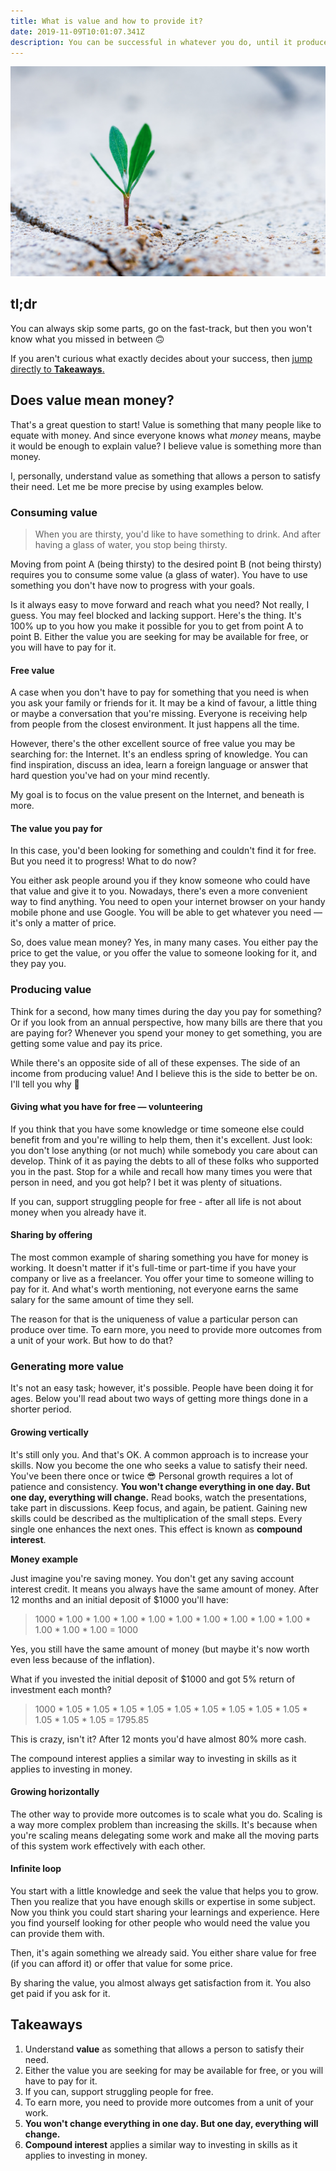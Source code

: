 ```yaml
---
title: What is value and how to provide it?
date: 2019-11-09T10:01:07.341Z
description: You can be successful in whatever you do, until it produces value for someone.
---
```


<img src="./stanislav-kondratiev-MdexOj4D-MU-unsplash.jpg" alt="A plant growing on desert" title="Growth">

## tl;dr
You can always skip some parts, go on the fast-track, but then you won't know what you missed in between 🙃

If you aren't curious what exactly decides about your success, then [jump directly to **Takeaways**.](#takeaways)

## Does value mean money?

That's a great question to start! Value is something that many people like to equate with money. And since everyone knows what <dfn title="Money is any item or verifiable record that is generally accepted as payment for goods and services and repayment of debts.">money</dfn> means, maybe it would be enough to explain value? I believe value is something more than money.

I, personally, understand value as something that allows a person to satisfy their need. Let me be more precise by using examples below.

### Consuming value
> When you are thirsty, you'd like to have something to drink. And after having a glass of water, you stop being thirsty.

Moving from point A (being thirsty) to the desired point B (not being thirsty) requires you to consume some value (a glass of water). You have to use something you don't have now to progress with your goals.

Is it always easy to move forward and reach what you need? Not really, I guess. You may feel blocked and lacking support. Here's the thing. It's 100% up to you how you make it possible for you to get from point A to point B. Either the value you are seeking for may be available for free, or you will have to pay for it.

#### Free value

A case when you don't have to pay for something that you need is when you ask your family or friends for it. It may be a kind of favour, a little thing or maybe a conversation that you're missing. Everyone is receiving help from people from the closest environment. It just happens all the time.

However, there's the other excellent source of free value you may be searching for: the Internet. It's an endless spring of knowledge. You can find inspiration, discuss an idea, learn a foreign language or answer that hard question you've had on your mind recently.

My goal is to focus on the value present on the Internet, and beneath is more.

#### The value you pay for

In this case, you'd been looking for something and couldn't find it for free. But you need it to progress! What to do now?

You either ask people around you if they know someone who could have that value and give it to you. Nowadays, there's even a more convenient way to find anything. You need to open your internet browser on your handy mobile phone and use Google. You will be able to get whatever you need — it's only a matter of price.

So, does value mean money? Yes, in many many cases. You either pay the price to get the value, or you offer the value to someone looking for it, and they pay you.

### Producing value

Think for a second, how many times during the day you pay for something? Or if you look from an annual perspective, how many bills are there that you are paying for? Whenever you spend your money to get something, you are getting some value and pay its price.

While there's an opposite side of all of these expenses. The side of an income from producing value! And I believe this is the side to better be on. I'll tell you why 🙂

#### Giving what you have for free — volunteering

If you think that you have some knowledge or time someone else could benefit from and you're willing to help them, then it's excellent. Just look: you don't lose anything (or not much) while somebody you care about can develop. Think of it as paying the debts to all of these folks who supported you in the past. Stop for a while and recall how many times you were that person in need, and you got help? I bet it was plenty of situations.

If you can, support struggling people for free - after all life is not about money when you already have it.

#### Sharing by offering

The most common example of sharing something you have for money is working. It doesn't matter if it's full-time or part-time if you have your company or live as a freelancer. You offer your time to someone willing to pay for it. And what's worth mentioning, not everyone earns the same salary for the same amount of time they sell.

The reason for that is the uniqueness of value a particular person can produce over time. To earn more, you need to provide more outcomes from a unit of your work. But how to do that?

### Generating more value

It's not an easy task; however, it's possible. People have been doing it for ages. Below you'll read about two ways of getting more things done in a shorter period.

#### Growing vertically

It's still only you. And that's OK. A common approach is to increase your skills. Now you become the one who seeks a value to satisfy their need. You've been there once or twice 😎 Personal growth requires a lot of patience and consistency. **You won't change everything in one day. But one day, everything will change.** Read books, watch the presentations, take part in discussions. Keep focus, and again, be patient. Gaining new skills could be described as the multiplication of the small steps. Every single one enhances the next ones. This effect is known as **compound interest**.

**Money example**

Just imagine you're saving money. You don't get any saving account interest credit. It means you always have the same amount of money. After 12 months and an initial deposit of $1000 you'll have:
> 1000 * 1.00 * 1.00 * 1.00 * 1.00 * 1.00 * 1.00 * 1.00 * 1.00 * 1.00 * 1.00 * 1.00 * 1.00 = 1000

Yes, you still have the same amount of money (but maybe it's now worth even less because of the inflation).

What if you invested the initial deposit of $1000 and got 5% return of investment each month?
 > 1000 * 1.05 * 1.05 * 1.05 * 1.05 * 1.05 * 1.05 * 1.05 * 1.05 * 1.05 * 1.05 * 1.05 * 1.05 = 1795.85

This is crazy, isn't it? After 12 monts you'd have almost 80% more cash.

The compound interest applies a similar way to investing in skills as it applies to investing in money.

#### Growing horizontally

The other way to provide more outcomes is to scale what you do. Scaling is a way more complex problem than increasing the skills. It's because when you're scaling means delegating some work and make all the moving parts of this system work effectively with each other.

#### Infinite loop

You start with a little knowledge and seek the value that helps you to grow. Then you realize that you have enough skills or expertise in some subject. Now you think you could start sharing your learnings and experience. Here you find yourself looking for other people who would need the value you can provide them with.

Then, it's again something we already said. You either share value for free (if you can afford it) or offer that value for some price.

By sharing the value, you almost always get satisfaction from it. You also get paid if you ask for it.

<h2 id="takeaways">Takeaways</h2>

1. Understand **value** as something that allows a person to satisfy their need.
2. Either the value you are seeking for may be available for free, or you will have to pay for it.
3. If you can, support struggling people for free.
4. To earn more, you need to provide more outcomes from a unit of your work.
5. **You won't change everything in one day. But one day, everything will change.**
6. **Compound interest** applies a similar way to investing in skills as it applies to investing in money. 

